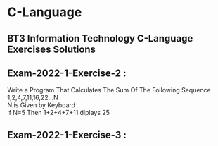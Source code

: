 # C-Language</br>
## BT3 Information Technology C-Language Exercises Solutions</br>
## Exam-2022-1-Exercise-2 :</br>
Write a Program That Calculates The Sum Of The Following Sequence 1,2,4,7,11,16,22...N</br>
N is Given by Keyboard</br>
if N=5 Then 1+2+4+7+11 diplays 25</br>
## Exam-2022-1-Exercise-3 :</br>

